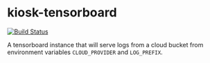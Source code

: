 # kiosk-tensorboard

[![Build Status](https://travis-ci.com/vanvalenlab/kiosk-tensorboard.svg?branch=master)](https://travis-ci.com/vanvalenlab/kiosk-tensorboard)

A tensorboard instance that will serve logs from a cloud bucket from environment variables `CLOUD_PROVIDER` and `LOG_PREFIX`.
